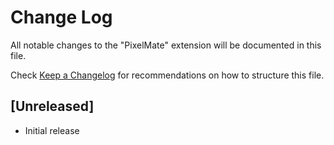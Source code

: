 # Change Log

All notable changes to the "PixelMate" extension will be documented in this file.

Check [Keep a Changelog](http://keepachangelog.com/) for recommendations on how to structure this file.

## [Unreleased]

- Initial release